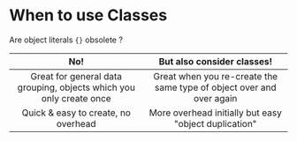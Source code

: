 # When to use Classes

Are object literals `{}` obsolete ?

|                                 No!                                 |                      But also consider classes!                      |
| :-----------------------------------------------------------------: | :------------------------------------------------------------------: |
| Great for general data grouping, objects which you only create once | Great when you re-create the same type of object over and over again |
|                 Quick & easy to create, no overhead                 |        More overhead initially but easy "object duplication"         |
